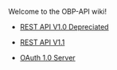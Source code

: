 Welcome to the OBP-API wiki!

* [REST API V1.0 Depreciated](https://github.com/OpenBankProject/OBP-API/wiki/REST-API-V1.0)

* [REST API V1.1 ](https://github.com/OpenBankProject/OBP-API/wiki/REST-API-V1.1)

* [OAuth 1.0 Server](https://github.com/OpenBankProject/OBP-API/wiki/OAuth-1.0-Server)